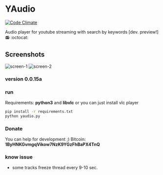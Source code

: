# YAudio
[![Code 
Climate](https://codeclimate.com/github/foozzi/yaudio/badges/gpa.svg)](https://codeclimate.com/github/foozzi/yaudio)


Audio player for youtube streaming with search by keywords [dev. preview!] 📻 :octocat: 

## Screenshots
![screen-1](http://i.imgur.com/eUenzBQl.png)
![screen-2](http://i.imgur.com/IwNumanl.png)

### version 0.0.15a

### run
Requirements: **python3** and **libvlc** or you can just install vlc 
player
```bash
pip install -r requirements.txt
python yaudio.py
```
### Donate
You can help for development ;)
Bitcoin: **1ByHNKGvmgqVikow7NzK9YGzFhBaPX4TnQ**

### know issue
 - some tracks freeze thread every 9-10 sec.

